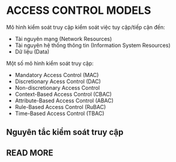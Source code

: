 # ACCESS CONTROL MODELS

Mô hình kiểm soát truy cập kiểm soát việc tuy cập/tiếp cận đến:

- Tài nguyên mạng (Network Resources)
- Tài nguyên hệ thống thông tin (Information System Resources)
- Dữ liệu (Data)

Một số mô hình kiểm soát truy cập:

- Mandatory Access Control (MAC)
- Discretionary Acess Control (DAC)
- Non-discretionary Access Control
- Context-Based Access Control (CBAC)
- Attribute-Based Access Control (ABAC)
- Rule-Based Access Control (RuBAC)
- Time-Based Access Control (TBAC)

## Nguyên tắc kiểm soát truy cập

## READ MORE
